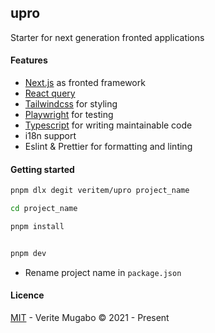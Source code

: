 ## upro

Starter for next generation fronted applications

#### Features

-   [Next.js](https://github.com/vercel/next.js/) as fronted framework
-   [React query](https://github.com/tannerlinsley/react-query)
-   [Tailwindcss](https://github.com/tailwindlabs/tailwindcss) for styling
-   [Playwright](https://playwright.dev/) for testing
-   [Typescript](https://www.typescriptlang.org/) for writing maintainable code
-   i18n support
-   Eslint & Prettier for formatting and linting

#### Getting started

```bash
pnpm dlx degit veritem/upro project_name

cd project_name
```

```bash
pnpm install


pnpm dev
```

-   Rename project name in `package.json`

#### Licence

[MIT](./LiCENCE) - Verite Mugabo &copy; 2021 - Present
